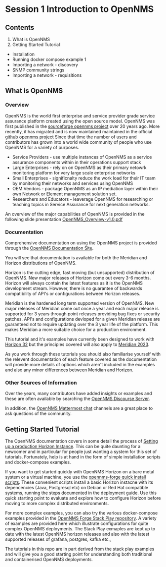 # Session 1 Introduction to OpenNMS

## Contents

1. What is OpenNMS
2. Getting Started Tutorial
* Installation
* Running docker compose example 1
* Importing a network - discovery
* SNMP community strings
* Importing a network - requisitions

## What is OpenNMS

### Overview

OpenNMS is the world first enterprise and service provider grade service assurance platform created using the open source model.
OpenNMS was first published in the [sourceforge opennms project](https://sourceforge.net/projects/opennms/) over 20 years ago. 
More recently, it has migrated and is now maintained maintained in the official [github opennms project](https://github.com/OpenNMS/opennms)
Since that time the number of users and contributors has grown into a world wide community of people who use OpenNMS for a variety of purposes.

* Service Providers - use multiple instances of OpenNMS as a service assurance components within in their operations support stack
* Large Enterprises - rely on on OpenNMS as their primary netowrk monitoring platform for  very large scale enterprise networks
* Small Enterprises - significnalty reduce the work load for their IT team by monitoring their networks and services using OpenNMS
* OEM Vendors - package OpenNMS as an IP mediation layer within their own Network or Element management solution set.
* Researchers and Educators - leaverage OpenNMS for researching or teaching topics in Service Assurance for next generation networks.

An overview of the major capabilities of OpenNMS is provided in the following slide presentation [OpenNMS_Overview-v1.0.pdf](../session1/OpenNMS_Overview-v1.0.pdf)

### Documentation
Comprehensive documentation on using the OpenNMS project is provided through the [OpenNMS Documentation Site](https://docs.opennms.com/start-page/1.0.0/index.html).

You will see that documentation is available for both the Meridian and Horizon distributions of OpenNMS.

Horizon is the cutting edge, fast moving (but unsupported) distribution of OpenNMS.
New major releases of Horizon come out every 3-6 months.
Horizon will always contain the latest features as it is the OpenNMS development stream.
However, there is no guarantee of backwards compatibility of API's or configurations between Horizon releases.

Meridian is the hardened long term supported version of OpenNMS. 
New major releases of Meridian come out once a year and each major release is supported for 3 years through point releases providing bug fixes or security patches.
API's and configurations devloped for a given Meridian release are guaranteed not to require updating over the 3 year life of the platform.
This makes Meridian a more suitable choice for a production environment.

This tutorial and it's examples have currently been designed to work with [Horizon 32](https://docs.opennms.com/horizon/32/index.html) but the principles covered will also apply to [Meridian 2023](https://docs.opennms.com/meridian/2023/index.html).

As you work through these tutorials you should also familiarise yourself with the relevent documentation of each feature covered as the documentation will provide more details of options which aren't included in the examples and also any minor differences between Meridian and Horizon.

### Other Sources of Information

Over the years, many contributors have added insights or examples and these are often available by searching the [OpenNMS Discourse Server](https://opennms.discourse.group/).

In addition, the [OpenNMS Mattermost chat](https://chat.opennms.com/) channels are a great place to ask questions of the community.

## Getting Started Tutorial

The OpenNMS documentation covers in some detail the process of [Setting up a production Horizon Instance](https://docs.opennms.com/horizon/32/deployment/core/introduction.html).
This can be quite daunting for a newcomer and in particular for people just wanting a system for this set of tutorials.
Fortunately, help is at hand in the form of simple installation scripts and docker-compose examples.

If you want to get started quickly with OpenNMS Horizon on a bare metal system or a virtual machine, you use the [opennms-forge quick install scripts](https://github.com/opennms-forge/opennms-install). These convenient scripts install a basic Horizon instacne with its depencencies (Java, Postgresql etc) on Debian or Red Hat compatible systems, running the steps documented in the deployment guide. 
Use this quick starting point to evaluate and explore how to configure Horizon before moving to more complex distributed environments.

For more complex examples, you can also try the various docker-compose examples provided in the [OpenNMS Forge Stack Play repository](https://github.com/opennms-forge/stack-play).
A variety of examples are provided here which illustrate configurations for quite complex OpenNMS deployments. 
The Stack Play exmaples are kept up to date with the latest OpenNMS horizon releases and also with the latest supported releases of grafana, postgres, kafka etc.,

The tutorials in this repo are in part derived from the stack play examples and will give you a good starting point for understanding both traditional and containerised OpenNMS deployments.






